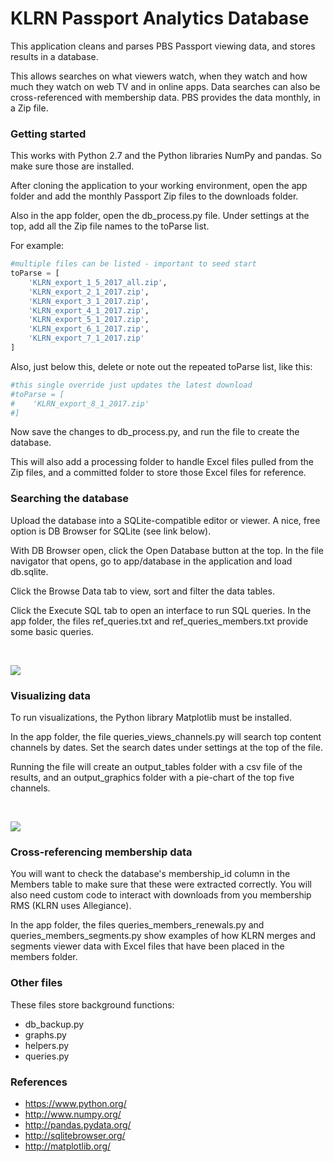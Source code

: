 # KLRN Passport Analytics Database 

This application cleans and parses PBS Passport viewing data, and stores results in a database. 

This allows searches on what viewers watch, when they watch and how much they watch on web TV and in online apps. Data searches can also be cross-referenced with membership data. PBS provides the data monthly, in a Zip file.

### Getting started

This works with Python 2.7 and the Python libraries NumPy and pandas. So make sure those are installed.   

After cloning the application to your working environment, open the app folder and add the monthly Passport Zip files to the downloads folder.  

Also in the app folder, open the db_process.py file. Under settings at the top, add all the Zip file names to the toParse list. 

For example:  

```python
#multiple files can be listed - important to seed start
toParse = [
    'KLRN_export_1_5_2017_all.zip',
    'KLRN_export_2_1_2017.zip',
    'KLRN_export_3_1_2017.zip',
    'KLRN_export_4_1_2017.zip',
    'KLRN_export_5_1_2017.zip',
    'KLRN_export_6_1_2017.zip',
    'KLRN_export_7_1_2017.zip'
] 
```

Also, just below this, delete or note out the repeated toParse list, like this:

```python
#this single override just updates the latest download 
#toParse = [
#    'KLRN_export_8_1_2017.zip'
#]  
```
  
Now save the changes to db_process.py, and run the file to create the database. 

This will also add a processing folder to handle Excel files pulled from the Zip files, and a committed folder to store those Excel files for reference.

### Searching the database

Upload the database into a SQLite-compatible editor or viewer. A nice, free option is DB Browser for SQLite (see link below). 

With DB Browser open, click the Open Database button at the top. In the file navigator that opens, go to app/database in the application and load db.sqlite.

Click the Browse Data tab to view, sort and filter the data tables. 

Click the Execute SQL tab to open an interface to run SQL queries. In the app folder, the files ref_queries.txt and ref_queries_members.txt provide some basic queries.

<br>

![](images/Top_Channel_Views_pie.png.jpg)

### Visualizing data

To run visualizations, the Python library Matplotlib must be installed.  

In the app folder, the file queries_views_channels.py will search top content channels by dates. Set the search dates under settings at the top of the file.

Running the file will create an output_tables folder with a csv file of the results, and an output_graphics folder with a pie-chart of the top five channels.

<br>

![](images/Top_Channel_Views_bar.png.jpg)

### Cross-referencing membership data 

You will want to check the database's membership_id column in the Members table to make sure that these were extracted correctly. You will also need custom code to interact with downloads from you membership RMS (KLRN uses Allegiance).

In the app folder, the files queries_members_renewals.py and queries_members_segments.py show examples of how KLRN merges and segments viewer data with Excel files that have been placed in the members folder.

### Other files

These files store background functions:

- db_backup.py
- graphs.py
- helpers.py
- queries.py 

### References

- https://www.python.org/
- http://www.numpy.org/
- http://pandas.pydata.org/
- http://sqlitebrowser.org/
- http://matplotlib.org/